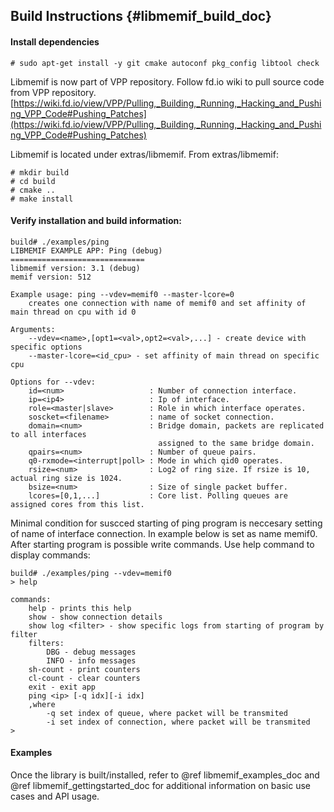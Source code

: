 ## Build Instructions    {#libmemif_build_doc}

#### Install dependencies
```
# sudo apt-get install -y git cmake autoconf pkg_config libtool check
```

Libmemif is now part of VPP repository. Follow fd.io wiki to pull source code from VPP repository.
[https://wiki.fd.io/view/VPP/Pulling,_Building,_Running,_Hacking_and_Pushing_VPP_Code#Pushing_Patches](https://wiki.fd.io/view/VPP/Pulling,_Building,_Running,_Hacking_and_Pushing_VPP_Code#Pushing_Patches)

Libmemif is located under extras/libmemif. From extras/libmemif:
```
# mkdir build
# cd build
# cmake ..
# make install
```

#### Verify installation and build information:
```
build# ./examples/ping
LIBMEMIF EXAMPLE APP: Ping (debug)
==============================
libmemif version: 3.1 (debug)
memif version: 512

Example usage: ping --vdev=memif0 --master-lcore=0
	creates one connection with name of memif0 and set affinity of main thread on cpu with id 0

Arguments:
	--vdev=<name>,[opt1=<val>,opt2=<val>,...] - create device with specific options
	--master-lcore=<id_cpu> - set affinity of main thread on specific cpu

Options for --vdev:
	id=<num>                   : Number of connection interface.
	ip=<ip4>                   : Ip of interface.
	role=<master|slave>        : Role in which interface operates.
	soscket=<filename>         : name of socket connection.
	domain=<num>               : Bridge domain, packets are replicated to all interfaces
	                             assigned to the same bridge domain.
	qpairs=<num>               : Number of queue pairs.
	q0-rxmode=<interrupt|poll> : Mode in which qid0 operates.
	rsize=<num>                : Log2 of ring size. If rsize is 10, actual ring size is 1024.
	bsize=<num>                : Size of single packet buffer.
	lcores=[0,1,...]           : Core list. Polling queues are assigned cores from this list.
```


Minimal condition for suscced starting of ping program is neccesary setting of name of interface connection. In example below is set as name memif0. After starting program is possible write commands. Use help command to display  commands:
```
build# ./examples/ping --vdev=memif0
> help

commands:
	help - prints this help
	show - show connection details
	show log <filter> - show specific logs from starting of program by filter
	filters:
		DBG - debug messages
		INFO - info messages
	sh-count - print counters
	cl-count - clear counters
	exit - exit app
	ping <ip> [-q idx][-i idx]
	,where
		-q set index of queue, where packet will be transmited
		-i set index of connection, where packet will be transmited
>
```

#### Examples

Once the library is built/installed, refer to @ref libmemif_examples_doc and @ref libmemif_gettingstarted_doc for additional information on basic use cases and API usage.

